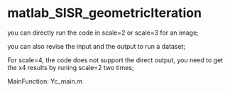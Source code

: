 # matlab_SISR_geometricIteration

you can directly run the code in scale=2 or scale=3 for an image;

you can also revise the input and the output to run a dataset;

For scale=4, the code does not support the direct output, you need to get the x4 results by runing scale=2 two times;

MainFunction: Yc_main.m
